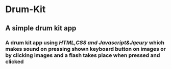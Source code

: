 # Drum-Kit
<h2>A simple drum kit app</h2>
<h3> A drum kit app using <i>HTML,CSS and Javascript&Jqeury </i>
     which makes sound on pressing shown keyboard button on images or by clicking images and a flash
     takes place when pressed and clicked </h3>
